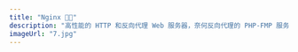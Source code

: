 ```yaml
---
title: "Nginx 🐕‍🦺"
description: "高性能的 HTTP 和反向代理 Web 服务器，奈何反向代理的 PHP-FMP 服务太慢。"
imageUrl: "7.jpg"
---
```

